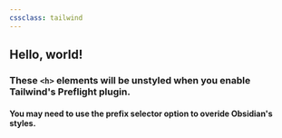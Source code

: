 ```yaml
---
cssclass: tailwind
---
```


<div class="border-red-500 border-solid border-[1rem] p-4 max-w-[65ch]">
	<h2>Hello, world!</h2>
	<h3>These <code>&lt;h&gt;</code> elements will be unstyled when you enable Tailwind's Preflight plugin.</h3>
	<h4>You may need to use the prefix selector option to overide Obsidian's styles.</h4>
</div>
